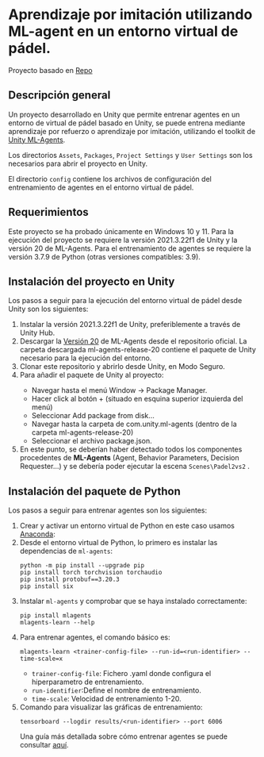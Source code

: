 # Aprendizaje por imitación utilizando ML-agent en un entorno virtual de pádel.

Proyecto basado en [Repo](https://github.com/jialongjq/tfg?tab=readme-ov-file)

## Descripción general
Un proyecto desarrollado en Unity que permite entrenar agentes en un entorno de virtual de pádel basado en Unity, se puede entrena mediante aprendizaje por refuerzo o aprendizaje por imitación, utilizando el toolkit de
[Unity ML-Agents](https://github.com/Unity-Technologies/ml-agents). 

Los directorios <code>Assets</code>, <code>Packages</code>, <code>Project Settings</code> y <code>User Settings</code> son los necesarios para abrir el proyecto en Unity.

El directorio <code>config</code> contiene los archivos de configuración del entrenamiento de agentes en el entorno virtual de pádel.

## Requerimientos
Este proyecto se ha probado únicamente en Windows 10 y 11. Para la ejecución del proyecto se requiere la versión 2021.3.22f1 de Unity y la versión 20 de ML-Agents. Para el entrenamiento de agentes se requiere la versión 3.7.9 de Python (otras versiones compatibles: 3.9).

## Instalación del proyecto en Unity
Los pasos a seguir para la ejecución del entorno virtual de pádel desde Unity son los siguientes:
<ol>
<li>Instalar la versión 2021.3.22f1 de Unity, preferiblemente a través de Unity Hub.</li>

<li>Descargar la <a href="https://github.com/Unity-Technologies/ml-agents/releases/tag/release_20">Versión 20</a> de ML-Agents desde el repositorio oficial. La carpeta descargada ml-agents-release-20 contiene el paquete de Unity necesario para la ejecución del entorno.</li>
<li>Clonar este repositorio y abrirlo desde Unity, en Modo Seguro.</li>
<li>Para añadir el paquete de Unity al proyecto:</li>
    <ul>
      <li>Navegar hasta el menú Window -> Package Manager.</li>
      <li>Hacer click al botón + (situado en esquina superior izquierda del menú)</li>
      <li>Seleccionar Add package from disk...</li>
      <li>Navegar hasta la carpeta de com.unity.ml-agents (dentro de la carpeta ml-agents-release-20)</li>
      <li>Seleccionar el archivo package.json.</li>
    </ul>
<li>En este punto, se deberían haber detectado todos los componentes procedentes de <strong>ML-Agents</strong>  (Agent, Behavior Parameters, Decision Requester...) y se debería poder ejecutar la escena <code>Scenes\Padel2vs2</code> .</li>
</ol>

## Instalación del paquete de Python
Los pasos a seguir para entrenar agentes son los siguientes:
<ol>
    <li>Crear y activar un entorno virtual de Python en este caso usamos <a href="https://www.anaconda.com/download">Anaconda</a>:</li> 
    <li>Desde el entorno virtual de Python, lo primero es instalar las dependencias de <code>ml-agents</code>:</li>

```
python -m pip install --upgrade pip
pip install torch torchvision torchaudio
pip install protobuf==3.20.3
pip install six
```

<li>Instalar <code>ml-agents</code> y comprobar que se haya instalado correctamente:</li>

```
pip install mlagents
mlagents-learn --help
```
<li>Para entrenar agentes, el comando básico es:</li>

```
mlagents-learn <trainer-config-file> --run-id=<run-identifier> --time-scale=x
```
<ul>
    <li><code>trainer-config-file</code>: Fichero .yaml donde configura el hiperparametro de entrenamiento.</li>
    <li><code>run-identifier</code>:Define el nombre de entrenamiento.</li>
    <li><code>time-scale</code>: Velocidad de entrenamiento 1-20. </li>
</ul>

<li>Comando para visualizar las gráficas de entrenamiento: </li>

```
tensorboard --logdir results/<run-identifier> --port 6006
```

Una guía más detallada sobre cómo entrenar agentes se puede consultar [aquí](https://github.com/Unity-Technologies/ml-agents/blob/develop/docs/Training-ML-Agents.md).
</ol>

